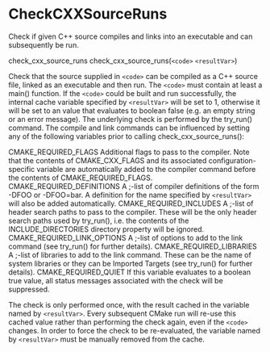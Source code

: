   

# CheckCXXSourceRuns  
Check if given C++ source compiles and links into an executable and can
subsequently be run.  



check_cxx_source_runs
check_cxx_source_runs(```<code>``` ```<resultVar>```)


Check that the source supplied in ```<code>``` can be compiled as a C++ source
file, linked as an executable and then run. The ```<code>``` must contain at
least a main() function. If the ```<code>``` could be built and run
successfully, the internal cache variable specified by ```<resultVar>``` will
be set to 1, otherwise it will be set to an value that evaluates to boolean
false (e.g. an empty string or an error message).
The underlying check is performed by the try_run() command. The
compile and link commands can be influenced by setting any of the following
variables prior to calling check_cxx_source_runs():

CMAKE_REQUIRED_FLAGS
Additional flags to pass to the compiler. Note that the contents of
CMAKE_CXX_FLAGS and its associated
configuration-specific variable are automatically added to the compiler
command before the contents of CMAKE_REQUIRED_FLAGS.
CMAKE_REQUIRED_DEFINITIONS
A ;-list of compiler definitions of the form
-DFOO or -DFOO=bar. A definition for the name specified by
```<resultVar>``` will also be added automatically.
CMAKE_REQUIRED_INCLUDES
A ;-list of header search paths to pass to
the compiler. These will be the only header search paths used by
try_run(), i.e. the contents of the INCLUDE_DIRECTORIES
directory property will be ignored.
CMAKE_REQUIRED_LINK_OPTIONS
A ;-list of options to add to the link
command (see try_run() for further details).
CMAKE_REQUIRED_LIBRARIES
A ;-list of libraries to add to the link
command. These can be the name of system libraries or they can be
Imported Targets (see try_run() for
further details).
CMAKE_REQUIRED_QUIET
If this variable evaluates to a boolean true value, all status messages
associated with the check will be suppressed.

The check is only performed once, with the result cached in the variable
named by ```<resultVar>```. Every subsequent CMake run will re-use this cached
value rather than performing the check again, even if the ```<code>``` changes.
In order to force the check to be re-evaluated, the variable named by
```<resultVar>``` must be manually removed from the cache.
  

